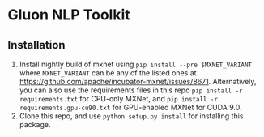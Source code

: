 # Gluon NLP Toolkit

## Installation
1. Install nightly build of mxnet using `pip install --pre $MXNET_VARIANT` where `MXNET_VARIANT` can
   be any of the listed ones at https://github.com/apache/incubator-mxnet/issues/8671.
   Alternatively, you can also use the requirements files in this repo `pip install -r requirements.txt`
   for CPU-only MXNet, and `pip install -r requirements.gpu-cu90.txt` for GPU-enabled MXNet for CUDA
   9.0.
2. Clone this repo, and use `python setup.py install` for installing this package.

